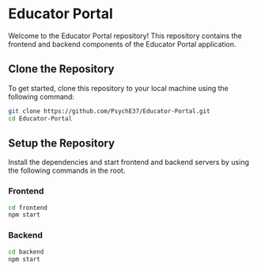 # Educator Portal

Welcome to the Educator Portal repository! This repository contains the frontend and backend components of the Educator Portal application.

## Clone the Repository

To get started, clone this repository to your local machine using the following command:

```bash
git clone https://github.com/PsychE37/Educator-Portal.git
cd Educator-Portal
```

## Setup the Repository

Install the dependencies and start frontend and backend servers by using the following commands in the root.

### Frontend

```bash
cd frontend
npm start
```

### Backend

```bash
cd backend
npm start
```
